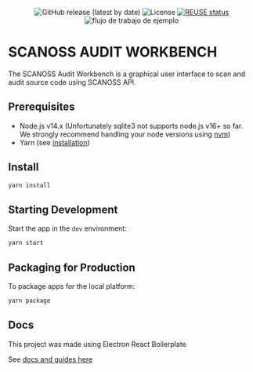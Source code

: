 <div align="center">

![GitHub release (latest by date)](https://img.shields.io/github/v/release/scanoss/audit-workbench)
![License](https://img.shields.io/badge/license-GPL--2.0-brightgreen)
[![REUSE status](https://api.reuse.software/badge/github.com/scanoss/audit-workbench)](https://api.reuse.software/info/github.com/scanoss/audit-workbench)
![flujo de trabajo de ejemplo](https://github.com/scanoss/audit-workbench/actions/workflows/test.yml/badge.svg)

</div>

# SCANOSS AUDIT WORKBENCH
The SCANOSS Audit Workbench is a graphical user interface to scan and audit source code using SCANOSS API.


## Prerequisites
- Node.js v14.x (Unfortunately sqlite3 not supports node.js v16+ so far. We strongly recommend handling your node versions using [nvm](https://github.com/nvm-sh/nvm))
- Yarn (see [installation](https://classic.yarnpkg.com/en/docs/install/#debian-stable))

## Install 

```bash
yarn install
```

## Starting Development

Start the app in the `dev` environment:

```bash
yarn start
```

## Packaging for Production

To package apps for the local platform:

```bash
yarn package
```

## Docs
This project was made using Electron React Boilerplate

See [docs and guides here](https://electron-react-boilerplate.js.org/docs/installation)


